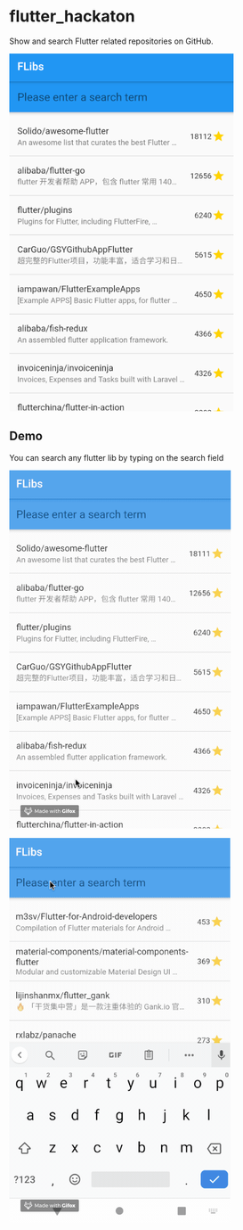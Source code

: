 # flutter_hackaton

Show and search Flutter related repositories on GitHub.

![](apphome.png?raw=true "Title")


## Demo

You can search any flutter lib by typing on the search field

![](demo1.gif?raw=true "Demo 1")

![](demo2.gif?raw=true "Demo 2")

